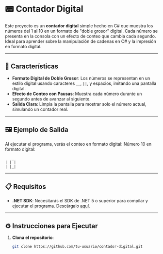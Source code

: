 # 📟 Contador Digital

Este proyecto es un **contador digital** simple hecho en C# que muestra los números del 1 al 10 en un formato de "doble grosor" digital. Cada número se presenta en la consola con un efecto de conteo que cambia cada segundo. Ideal para aprender sobre la manipulación de cadenas en C# y la impresión en formato digital.

---

## 🚀 Características

- **Formato Digital de Doble Grosor**: Los números se representan en un estilo digital usando caracteres `__`, `||`, y espacios, imitando una pantalla digital.
- **Efecto de Conteo con Pausas**: Muestra cada número durante un segundo antes de avanzar al siguiente.
- **Salida Clara**: Limpia la pantalla para mostrar solo el número actual, simulando un contador real.

---

## 🖼️ Ejemplo de Salida

Al ejecutar el programa, verás el conteo en formato digital:
Número 10 en formato digital:
```
   _
| | |
| |_|

```

---

## 📋 Requisitos

- **.NET SDK**: Necesitarás el SDK de .NET 5 o superior para compilar y ejecutar el programa. Descárgalo [aquí](https://dotnet.microsoft.com/download).

---

## ⚙️ Instrucciones para Ejecutar

1. **Clona el repositorio**:
   ```bash
   git clone https://github.com/tu-usuario/contador-digital.git
